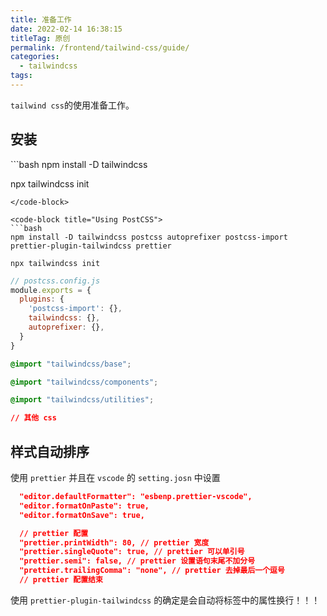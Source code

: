 ```yaml
---
title: 准备工作
date: 2022-02-14 16:38:15
titleTag: 原创
permalink: /frontend/tailwind-css/guide/
categories:
  - tailwindcss
tags:
---
```

`tailwind css`的使用准备工作。
<!-- more -->
## 安装
<code-group>
  <code-block title="wind CLI" active>
  ```bash
  npm install -D tailwindcss

  npx tailwindcss init
  ```
  </code-block>

  <code-block title="Using PostCSS">
  ```bash
  npm install -D tailwindcss postcss autoprefixer postcss-import prettier-plugin-tailwindcss prettier
  
  npx tailwindcss init
  ```
  </code-block>
</code-group>

```js
// postcss.config.js
module.exports = {
  plugins: {
    'postcss-import': {},
    tailwindcss: {},
    autoprefixer: {},
  }
}
```

```css
@import "tailwindcss/base";

@import "tailwindcss/components";

@import "tailwindcss/utilities";

// 其他 css
```

## 样式自动排序
使用 `prettier` 并且在 `vscode` 的 `setting.josn` 中设置 
```json
  "editor.defaultFormatter": "esbenp.prettier-vscode",
  "editor.formatOnPaste": true,
  "editor.formatOnSave": true,

  // prettier 配置
  "prettier.printWidth": 80, // prettier 宽度
  "prettier.singleQuote": true, // prettier 可以单引号
  "prettier.semi": false, // prettier 设置语句末尾不加分号
  "prettier.trailingComma": "none", // prettier 去掉最后一个逗号
  // prettier 配置结束
```

使用 `prettier-plugin-tailwindcss` 的确定是会自动将标签中的属性换行！！！

